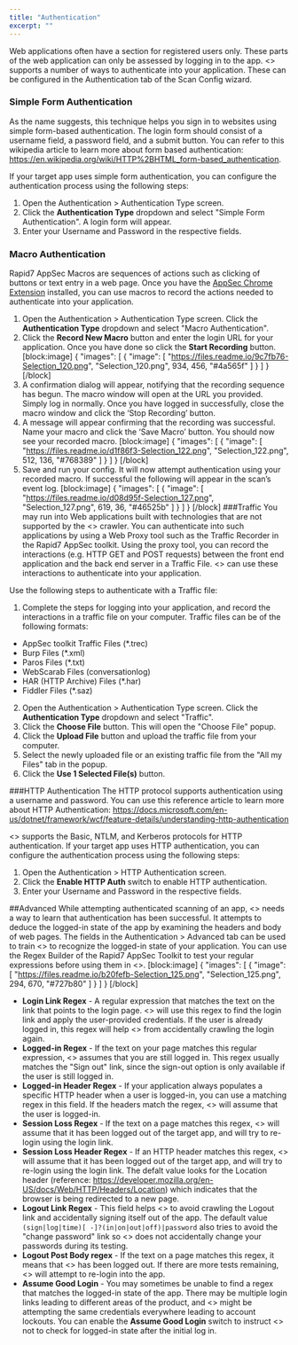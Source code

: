 ```yaml
---
title: "Authentication"
excerpt: ""
---
```

Web applications often have a section for registered users only. These parts of the web application can only be assessed by logging in to the app. <<product>> supports a number of ways to authenticate into your application. These can be configured in the Authentication tab of the Scan Config wizard. 

### Simple Form Authentication 
As the name suggests, this technique helps you sign in to websites using simple form-based authentication. The login form should consist of a username field, a password field, and a submit button. You can refer to this wikipedia article to learn more about form based authentication: https://en.wikipedia.org/wiki/HTTP%2BHTML_form-based_authentication.

If your target app uses simple form authentication, you can configure the authentication process using the following steps:
1. Open the Authentication > Authentication Type screen.
2. Click the **Authentication Type** dropdown and select "Simple Form Authentication". A login form will appear.
3. Enter your Username and Password in the respective fields.

### Macro Authentication
Rapid7 AppSec Macros are sequences of actions such as clicking of buttons or text entry in a web page. Once you have the [AppSec Chrome Extension](doc:appsec-chrome-extension)  installed, you can use macros to record the actions needed to authenticate into your application.

1. Open the Authentication > Authentication Type screen. Click the **Authentication Type** dropdown and select "Macro Authentication".
2. Click the **Record New Macro** button and enter the login URL for your application. Once you have done so click the **Start Recording** button.
[block:image]
{
  "images": [
    {
      "image": [
        "https://files.readme.io/9c7fb76-Selection_120.png",
        "Selection_120.png",
        934,
        456,
        "#4a565f"
      ]
    }
  ]
}
[/block]
3. A confirmation dialog will appear, notifying that the recording sequence has begun. The macro window will open at the URL you provided. Simply log in normally. Once you have logged in successfully, close the macro window and click the ‘Stop Recording’ button. 
4. A message will appear confirming that the recording was successful. Name your macro and click the ‘Save Macro’ button.
You should now see your recorded macro.
[block:image]
{
  "images": [
    {
      "image": [
        "https://files.readme.io/d1f86f3-Selection_122.png",
        "Selection_122.png",
        512,
        136,
        "#768389"
      ]
    }
  ]
}
[/block]
5. Save and run your config. It will now attempt authentication using your recorded macro. If successful the following will appear in the scan’s event log.
[block:image]
{
  "images": [
    {
      "image": [
        "https://files.readme.io/d08d95f-Selection_127.png",
        "Selection_127.png",
        619,
        36,
        "#46525b"
      ]
    }
  ]
}
[/block]
###Traffic
You may run into Web applications built with technologies that are not supported by the <<product>> crawler. You can authenticate into such applications by using a Web Proxy tool such as the Traffic Recorder in the Rapid7 AppSec toolkit. Using the proxy tool, you can record the interactions (e.g. HTTP GET and POST requests) between the front end application and the back end server in a Traffic File. <<product>> can use these interactions to authenticate into your application.

Use the following steps to authenticate with a Traffic file:
 
1. Complete the steps for logging into your application, and record the interactions in a traffic file on your computer. Traffic files can be of the following formats:
  * AppSec toolkit Traffic Files (*.trec)
  * Burp Files (*.xml)
  * Paros Files (*.txt)
  * WebScarab Files (conversationlog)
  * HAR (HTTP Archive) Files (*.har)
  * Fiddler Files (*.saz)
2. Open the Authentication > Authentication Type screen. Click the **Authentication Type** dropdown and select "Traffic".
3. Click the **Choose File** button. This will open the "Choose File" popup. 
4. Click the **Upload File** button and upload the traffic file from your computer. 
5. Select the newly uploaded file or an existing traffic file from the "All my Files" tab in the popup.
6. Click the **Use 1 Selected File(s)** button.

###HTTP Authentication 
The HTTP protocol supports authentication using a username and password. You can use this reference article to learn more about HTTP Authentication: https://docs.microsoft.com/en-us/dotnet/framework/wcf/feature-details/understanding-http-authentication

<<product>> supports the Basic, NTLM, and Kerberos protocols for HTTP authentication. If your target app uses HTTP authentication, you can configure the authentication process using the following steps:
1. Open the Authentication > HTTP Authentication screen.
2. Click the **Enable HTTP Auth** switch to enable HTTP authentication.
3. Enter your Username and Password in the respective fields.

##Advanced
While attempting authenticated scanning of an app, <<product>> needs a way to learn that authentication has been successful. It attempts to deduce the logged-in state of the app by examining the headers and body of web pages. The fields in the Authentication > Advanced tab can be used to train <<product>> to recognize the logged-in state of your application. You can use the Regex Builder of the Rapid7 AppSec Toolkit to test your regular expressions before using them in <<product>>.
[block:image]
{
  "images": [
    {
      "image": [
        "https://files.readme.io/b20fefb-Selection_125.png",
        "Selection_125.png",
        294,
        670,
        "#727b80"
      ]
    }
  ]
}
[/block]
* **Login Link Regex** -  A regular expression that matches the text on the link that points to the login page. <<product>> will use this regex to find the login link and apply the user-provided credentials. If the user is already logged in, this regex will help <<product>> from accidentally crawling the login again. 
* **Logged-in Regex** - If the text on your page matches this regular expression, <<product>> assumes that you are still logged in. This regex usually matches the "Sign out" link, since the sign-out option is only available if the user is still logged in.
* **Logged-in Header Regex** - If your application always populates a specific HTTP header when a user is logged-in, you can use a matching regex in this field. If the headers match the regex, <<product>> will assume that the user is logged-in.
* **Session Loss Regex** - If the text on a page matches this regex, <<product>> will assume that it has been logged out of the target app, and will try to re-login using the login link.
* **Session Loss Header Regex** - If an HTTP header matches this regex, <<product>> will assume that it has been logged out of the target app, and will try to re-login using the login link. The defalt value looks for the Location header (reference: https://developer.mozilla.org/en-US/docs/Web/HTTP/Headers/Location) which indicates that the browser is being redirected to a new page. 
* **Logout Link Regex** - This field helps <<product>> to avoid crawling the Logout link and accidentally signing itself out of the app. The default value ```(sign|log|time)[ -]?(in|on|out|off)|password``` also tries to avoid the "change password" link so <<product>> does not accidentally change your passwords during its testing.
* **Logout Post Body regex** - If the text on a page matches this regex, it means that <<product>> has been logged out. If there are more tests remaining, <<product>> will attempt to re-login into the app. 
* **Assume Good Login** - You may sometimes be unable to find a regex that matches the logged-in state of the app. There may  be multiple login links leading to different areas of the product, and <<product>> might be attempting the same credentials everywhere leading to account lockouts. You can enable the **Assume Good Login** switch to instruct <<product>> not to check for logged-in state after the initial log in.